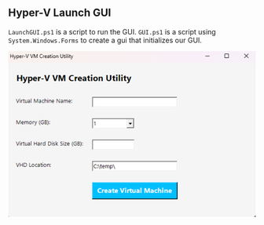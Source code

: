 ## Hyper-V Launch GUI

` LaunchGUI.ps1 ` is a script to run the GUI.
` GUI.ps1 ` is a script using  ` System.Windows.Forms ` to create a gui that initializes our GUI.

![image](https://github.com/Sieep-Coding/hyper-v-gui/blob/main/image.png)
